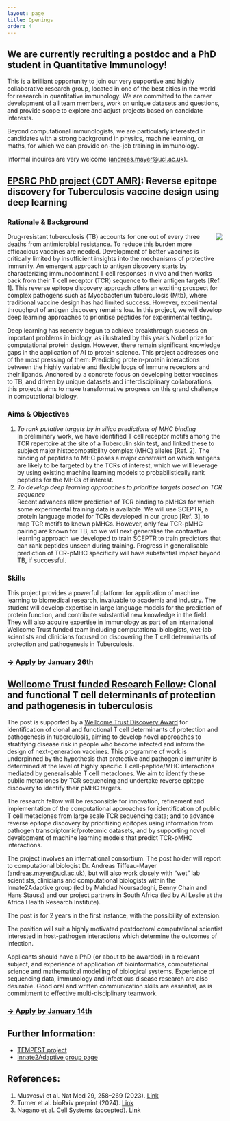 ```yaml
---
layout: page
title: Openings
order: 4
---
```


## We are currently recruiting a postdoc and a PhD student in Quantitative Immunology!

This is a brilliant opportunity to join our very supportive and highly collaborative research group, located in one of the best cities in the world for research in quantitative immunology. We are committed to the career development of all team members, work on unique datasets and questions, and provide scope to explore and adjust projects based on candidate interests.

Beyond computational immunologists, we are particularly interested in candidates with a strong background in physics, machine learning, or maths, for which we can provide on-the-job training in immunology.

Informal inquires are very welcome (andreas.mayer@ucl.ac.uk). 

## [EPSRC PhD project (CDT AMR)](https://www.ucl.ac.uk/london-nano/cdt-amr/how-apply): Reverse epitope discovery for Tuberculosis vaccine design using deep learning


### Rationale & Background

<img style="max-width:50%;margin-left:1em;margin-top:1em,border-radius:5px" src="../images/phd_amr_graphical_abstract.png" align="right">
Drug-resistant tuberculosis (TB) accounts for one out of every three deaths from antimicrobial resistance. To reduce this burden more efficacious vaccines are needed.  Development of better vaccines is critically limited by insufficient insights into the mechanisms of protective immunity. An emergent approach to antigen discovery starts by characterizing immunodominant T cell responses in vivo and then works back from their T cell receptor (TCR) sequence to their antigen targets [Ref. 1]. This reverse epitope discovery approach offers an exciting prospect for complex pathogens such as Mycobacterium tuberculosis (Mtb), where traditional vaccine design has had limited success. However, experimental throughput of antigen discovery remains low. In this project, we will develop deep learning approaches to prioritise peptides for experimental testing.

Deep learning has recently begun to achieve breakthrough success on important problems in biology, as illustrated by this year’s Nobel prize for computational protein design. However, there remain significant knowledge gaps in the application of AI to protein science. This project addresses one of the most pressing of them: Predicting protein-protein interactions between the highly variable and flexible loops of immune receptors and their ligands. Anchored by a concrete focus on developing better vaccines to TB, and driven by unique datasets and interdisciplinary collaborations, this projects aims to make transformative progress on this grand challenge in computational biology.


### Aims & Objectives

1. *To rank putative targets by in silico predictions of MHC binding*  
    In preliminary work, we have identified T cell receptor motifs among the TCR repertoire at the site of a Tuberculin skin test, and linked these to subject major histocompatibility complex (MHC) alleles [Ref. 2]. The binding of peptides to MHC poses a major constraint on which antigens are likely to be targeted by the TCRs of interest, which we will leverage by using existing machine learning models to probabilistically rank peptides for the MHCs of interest.
2. *To develop deep learning approaches to prioritize targets based on TCR sequence*   
    Recent advances allow prediction of TCR binding to pMHCs for which some experimental training data is available. We will use SCEPTR, a protein language model for TCRs developed in our group [Ref. 3], to map TCR motifs to known pMHCs. However, only few TCR-pMHC pairing are known for TB, so we will next generalise the contrastive learning approach we developed to train SCEPTR to train predictors that can rank peptides unseen during training. Progress in generalisable prediction of TCR-pMHC specificity will have substantial impact beyond TB, if successful.

### Skills
This project provides a powerful platform for application of machine learning to  biomedical research, invaluable to academia and  industry. The student will develop expertise in large language models for the prediction of protein function, and contribute substantial new knowledge in the field. They will also acquire expertise in immunology as part of an international Wellcome Trust funded team including computational biologists, wet-lab scientists and clinicians focused on discovering the T cell determinants of protection and pathogenesis in Tuberculosis.

### [&#8594; Apply by January 26th](https://www.ucl.ac.uk/london-nano/cdt-amr/how-apply)

## [Wellcome Trust funded Research Fellow](https://www.ucl.ac.uk/work-at-ucl/search-ucl-jobs/details?nPostingId=12146&nPostingTargetId=29502&id=Q1KFK026203F3VBQBLO8M8M07): Clonal and functional T cell determinants of protection and pathogenesis in tuberculosis

The post is supported by a [Wellcome Trust Discovery Award](https://wellcome.org/grant-funding/people-and-projects/grants-awarded/clonal-and-functional-t-cell-determinants) for identification of clonal and functional T cell determinants of protection and pathogenesis in tuberculosis, aiming to develop novel approaches to stratifying disease risk in people who become infected and inform the design of next-generation vaccines. This programme of work is underpinned by the hypothesis that protective and pathogenic immunity is determined at the level of highly specific T cell-peptide/MHC interactions mediated by generalisable T cell metaclones. We aim to identify these public metaclones by TCR sequencing and undertake reverse epitope discovery to identify their pMHC targets.

The research fellow will be responsible for innovation, refinement and implementation of the computational approaches for identification of public T cell metaclones from large scale TCR sequencing data; and to advance reverse epitope discovery by prioritizing epitopes using information from pathogen transcriptomic/proteomic datasets, and by supporting novel development of machine learning models that predict TCR-pMHC interactions.

The project involves an international consortium. The post holder will report to computational biologist Dr. Andreas Tiffeau-Mayer (andreas.mayer@ucl.ac.uk), but will also work closely with “wet” lab scientists, clinicians and computational biologists within the Innate2Adaptive group (led by Mahdad Noursadeghi, Benny Chain and Hans Stauss) and our project partners in South Africa (led by Al Leslie at the Africa Health Research Institute).

The post is for 2 years in the first instance, with the possibility of extension.

The position will suit a highly motivated postdoctoral computational scientist interested in host-pathogen interactions which determine the outcomes of infection.

Applicants should have a PhD (or about to be awarded) in a relevant subject, and experience of application of bioinformatics, computational science and mathematical modelling of biological systems. Experience of sequencing data, immunology and infectious disease research are also desirable. Good oral and written communication skills are essential, as is commitment to effective multi-disciplinary teamwork.

### [&#8594; Apply by January 14th](https://www.ucl.ac.uk/work-at-ucl/search-ucl-jobs/details?nPostingId=12146&nPostingTargetId=29502&id=Q1KFK026203F3VBQBLO8M8M07)


## Further Information:
- [TEMPEST project](https://wellcome.org/grant-funding/people-and-projects/grants-awarded/clonal-and-functional-t-cell-determinants)
- [Innate2Adaptive group page](https://www.innate2adaptive.uk/)

## References:
1. Musvosvi et al. Nat Med 29, 258–269 (2023). [Link](https://www.nature.com/articles/s41591-022-02110-9)
2. Turner et al. bioRxiv preprint (2024). [Link](https://doi.org/10.1101/2024.06.25.600676)
3. Nagano et al. Cell Systems (accepted). [Link](https://arxiv.org/abs/2406.06397)
